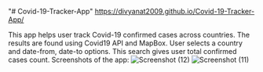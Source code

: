"# Covid-19-Tracker-App" 
https://divyanat2009.github.io/Covid-19-Tracker-App/

This app helps user track Covid-19 confirmed cases across countries.
The results are found using Covid19 API and MapBox.
User selects a country and date-from, date-to options. This search gives user total confirmed cases count.
Screenshots of the app:
![Screenshot (12)](https://user-images.githubusercontent.com/69719463/98288045-de82ae00-1f6b-11eb-8616-5b9ef0debca5.png)
![Screenshot (11)](https://user-images.githubusercontent.com/69719463/98288041-dd518100-1f6b-11eb-9823-d3a79cafbbc3.png)

